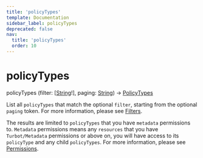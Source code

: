 ```yaml
---
title: 'policyTypes'
template: Documentation
sidebar_label: policyTypes
deprecated: false
nav:
  title: 'policyTypes'
  order: 10
---
```


# policyTypes

<div className="pb-4 font-roboto-slab text-lg"><span className="font-bold">policyTypes</span> <span style={{'fontWeight':400,'fontSize':'0.85em'}}>(filter: [<a href="/guardrails/docs/reference/graphql/scalar/String">String</a>!], paging: <a href="/guardrails/docs/reference/graphql/scalar/String">String</a>) &rarr; <a href="/guardrails/docs/reference/graphql/object/PolicyTypes">PolicyTypes</a></span>
</div>



List all `policyTypes` that match the optional `filter`, starting from the optional `paging` token. For more information, please see [Filters](https://turbot.com/guardrails/docs/reference/filter).

The results are limited to `policyTypes` that you have `metadata` permissions to. `Metadata` permissions means any `resources` that you have `Turbot/Metadata` permissions or above on, you will have access to its `policyType` and any child `policyTypes`. For more information, please see [Permissions](https://turbot.com/guardrails/docs/concepts/iam/permissions).